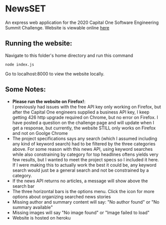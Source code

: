# NewsSET

An express web application for the 2020 Capital One Software Engineering Summit Challenge. Website is viewable online 
<a href= "https://phuang-newsset-ses.herokuapp.com/">here</a>
## Running the website:
Navigate to this folder's home directory and run this command
```
node index.js
```
Go to localhost:8000 to view the website locally.

## Some Notes:
<ul>
<li><b>Please run the website on Firefox!</b>: 
<br>
I previously had issues with the free API key only working on Firefox, but after
the Capital One engineers supplied a business API key, I keep getting 426 http
upgrade required on Chrome, but no error on Firefox. I have posted a question 
on the challenge page and will update when I get a response, but currently, the 
website STILL only works on Firefox and not on Goolge Chrome</li>
<li>The project specifications says any search (which I assumed including any
    kind of keyword search) had to be filtered by the three categories above.
    For some reason with this news API, using keyword searches while 
    also constraining by category for top headlines oftens yields very few results, but I wanted to meet the project specs so I included 
    it here. If I were making this to actually work the best it could be, any keyword search would
    just be a general search and not be constrained by a category.</li>
<li>If the news API returns no articles, a message will show above the search bar</li>
<li>The three horizontal bars is the options menu. Click the icon for more options about organizing searched news stories</li>
<li>Missing author and summary content will say: "No author found" or "No summary available"</li>
<li>Missing images will say "No image found" or "Image failed to load"</li>
<li>Website is hosted on heroku</li>
